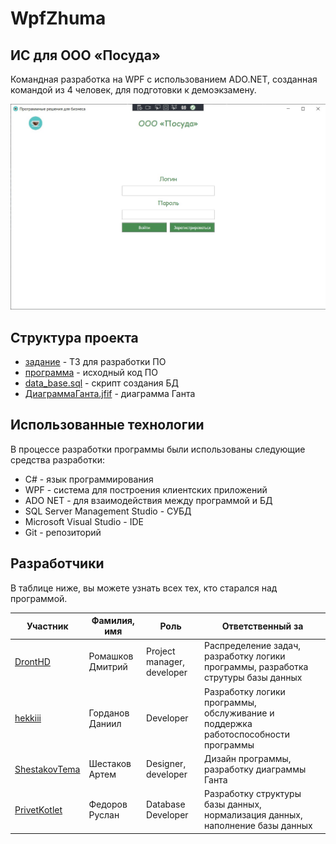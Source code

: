# WpfZhuma 
## ИС для ООО «Посуда»
Командная разработка на WPF с использованием ADO.NET, созданная командой из 4 человек, для подготовки к демоэкзамену.

![screenshot](assets/screenshot.jpg)

## Структура проекта

- [задание](https://github.com/DrontHD/WpfZhuma/tree/master/%D0%B7%D0%B0%D0%B4%D0%B0%D0%BD%D0%B8%D0%B5) - ТЗ для разработки ПО
- [программа](https://github.com/DrontHD/WpfZhuma/tree/master/%D0%BF%D1%80%D0%BE%D0%B3%D1%80%D0%B0%D0%BC%D0%BC%D0%B0/WpfApp) - исходный код ПО
- [data_base.sql](https://github.com/DrontHD/WpfZhuma/blob/master/data_base.sql) - скрипт создания БД
- [ДиаграммаГанта.jfif](https://github.com/DrontHD/WpfZhuma/blob/master/%D0%94%D0%B8%D0%B0%D0%B3%D1%80%D0%B0%D0%BC%D0%BC%D0%B0%D0%93%D0%B0%D0%BD%D1%82%D0%B0.jfif) - диаграмма Ганта

## Использованные технологии

В процессе разработки программы были использованы следующие средства разработки:

- C# - язык программирования
- WPF - система для построения клиентских приложений
- ADO NET - для взаимодействия между программой и БД
- SQL Server Management Studio - СУБД
- Microsoft Visual Studio - IDE
- Git - репозиторий

## Разработчики

В таблице ниже, вы можете узнать всех тех, кто старался над программой.

| Участник | Фамилия, имя | Роль | Ответственный за |
| ------ | ------ |------ |------ |
| [DrontHD](https://github.com/DrontHD) | Ромашков Дмитрий | Project manager, developer | Распределение задач, разработку логики программы, разработка струтуры базы данных |
| [hekkiii](https://github.com/hekkiii) | Горданов Даниил | Developer | Разработку логики программы, обслуживание и поддержка работоспособности программы |
| [ShestakovTema](https://github.com/ShestakovTema) | Шестаков Артем | Designer, developer |  Дизайн программы, разработку диаграммы Ганта |
| [PrivetKotlet](https://github.com/PrivetKotlet) | Федоров Руслан | Database Developer | Разработку структуры базы данных, нормализация данных, наполнение базы данных |
